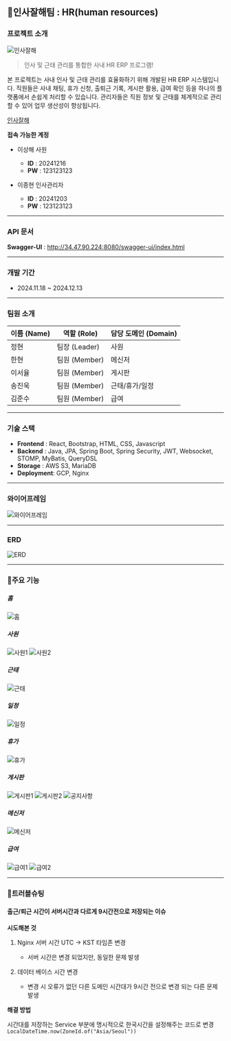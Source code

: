 ## 👋인사잘해팀 : HR(human resources)
### 프로젝트 소개
![인사잘해](https://media.discordapp.net/attachments/1303967846027755560/1316651649569132595/2024-12-12_3.23.22.png?ex=675bd2e7&is=675a8167&hm=eaf69c79a2c4b9311af7fc45d8d98b58633597eed4e75d7c6e4225e7b45b4f91&=&format=webp&quality=lossless&width=883&height=295)
> 인사 및 근태 관리를 통합한 사내 HR ERP 프로그램!

본 프로젝트는 사내 인사 및 근태 관리를 효율화하기 위해 개발된 HR ERP 시스템입니다.
직원들은 사내 채팅, 휴가 신청, 출퇴근 기록, 게시판 활용, 급여 확인 등을 하나의 플랫폼에서 손쉽게 처리할 수 있습니다.
관리자들은 직원 정보 및 근태를 체계적으로 관리할 수 있어 업무 생산성이 향상됩니다.

[인사잘해](http://34.47.90.224:3000/)

**접속 가능한 계정**
- 이상해 사원
  - **ID** : 20241216
  - **PW** : 123123123
  

- 이종현 인사관리자
  - **ID** : 20241203
  - **PW** : 123123123

---

### API 문서
**Swagger-UI** : http://34.47.90.224:8080/swagger-ui/index.html

---

### 개발 기간
- 2024.11.18 ~ 2024.12.13

---

### 팀원 소개
| 이름 (Name) | 역할 (Role)  | 담당 도메인 (Domain) | 
  |-----------|------------|-----------------|
| 정현        | 팀장 (Leader) | 사원              | 
| 한현        | 팀원 (Member) | 메신저             | 
| 이서율       | 팀원 (Member) | 게시판             |  
| 송진욱       | 팀원 (Member) | 근태/휴가/일정        | 
| 김준수       | 팀원 (Member) | 급여              | 

---

### 기술 스택
- **Frontend** : React, Bootstrap, HTML, CSS, Javascript
- **Backend** : Java, JPA, Spring Boot, Spring Security, JWT, Websocket, STOMP, MyBatis, QueryDSL
- **Storage** : AWS S3, MariaDB
- **Deployment**: GCP, Nginx

---

### 와이어프레임
![와이어프레임](https://github.com/user-attachments/assets/794f6b45-ce24-4aec-a9ec-80a0aacc2d6e)

---

### ERD
![ERD](https://github.com/user-attachments/assets/ef15cc51-089b-45a7-b704-e8ffe7cad939)

---

### 📌주요 기능
##### 홈
![홈](https://media.discordapp.net/attachments/1303967846027755560/1316662809462833182/image.png?ex=675bdd4c&is=675a8bcc&hm=6bdf6f13d701927cd4e0a290ec67f2e83d501f35f4d890c57e928475e4094b4b&=&format=webp&quality=lossless&width=883&height=365)

##### 사원
![사원1](https://media.discordapp.net/attachments/1303967846027755560/1316653551958884372/2024-12-12_3.31.04.png?ex=675bd4ad&is=675a832d&hm=bb4c6d2416ea6ea8fed568d12de1c97d7e284c0b01fe84127940037f9eda6129&=&format=webp&quality=lossless&width=883&height=378)
![사원2](https://media.discordapp.net/attachments/1303967846027755560/1316653666513715260/2024-12-12_3.31.32.png?ex=675bd4c8&is=675a8348&hm=5558dd05dd3f2844aca4f3e66a26e47d903d7ec6fdae263d448d5687c163d0e3&=&format=webp&quality=lossless&width=883&height=376)

##### 근태
![근태](https://media.discordapp.net/attachments/1303967846027755560/1316692937412968478/image.png?ex=675bf95b&is=675aa7db&hm=2f2ab7c707ad6cd514b3aeb8a521f83cc6cc653c1b1fa97a8d6558eb5598ba30&=&format=webp&quality=lossless&width=883&height=327)

##### 일정
![일정](https://media.discordapp.net/attachments/1303967846027755560/1316654033364193342/2024-12-12_3.32.47.png?ex=675bd51f&is=675a839f&hm=e6a016e42eb3c24abe36df5a402aa88c4abdee1c63952e008bd3e78aaae95938&=&format=webp&quality=lossless&width=883&height=376)

##### 휴가
![휴가](https://media.discordapp.net/attachments/1303967846027755560/1316654169418891305/2024-12-12_3.33.31.png?ex=675bd540&is=675a83c0&hm=0baf978978c086b3669b4c7620d5cd8d1466acd86ae9c59917a949fdc2526098&=&format=webp&quality=lossless&width=687&height=292)

##### 게시판
![게시판1](https://media.discordapp.net/attachments/1303967846027755560/1316654396351844413/image.png?ex=675bd576&is=675a83f6&hm=b89e72862da7cbe35442f8ba10afd3b95ac85542219091c96078c7c132393eb6&=&format=webp&quality=lossless&width=883&height=350)
![게시판2](https://media.discordapp.net/attachments/1303967846027755560/1316654496767545362/2024-12-12_3.34.47.png?ex=675bd58e&is=675a840e&hm=882f1c6df907a3ff951cdca801453931d8473347a57c0f545b05c09d7af1546b&=&format=webp&quality=lossless&width=687&height=291)
![공지사항](https://media.discordapp.net/attachments/1303967846027755560/1316654498856439848/image.png?ex=675bd58e&is=675a840e&hm=c16f941b45118d2eb402ffff5667d043f21f6eaee6d4b8493899e4dd4fa659e1&=&format=webp&quality=lossless&width=883&height=350)

##### 메신저
![메신저](https://media.discordapp.net/attachments/1303967846027755560/1316654277682397194/image.png?ex=675bd55a&is=675a83da&hm=18476049bfc25391d722b069a7fb7b7aadfbe1b1a4f079f63aa5260b1a4f1987&=&format=webp&quality=lossless&width=883&height=345)

##### 급여
![급여1](https://media.discordapp.net/attachments/1303967846027755560/1316654564434378793/image.png?ex=675bd59e&is=675a841e&hm=601ce5e1bf32d77ebaa1c0b9aa7aa19e0be6c1cbc4f1ce886cdc1a10ef0f3e8a&=&format=webp&quality=lossless&width=883&height=378)
![급여2](https://media.discordapp.net/attachments/1303967846027755560/1316654776527749151/image.png?ex=675bd5d0&is=675a8450&hm=74922d8caddb2946f3ebd1d79d20f315b734746bbec7e51ce49cddefbbf40d2f&=&format=webp&quality=lossless&width=883&height=370)

---

### 🚨트러블슈팅
#### 출근/퇴근 시간이 서버시간과 다르게 9시간전으로 저장되는 이슈 
**시도해본 것**
1. Nginx 서버 시간 UTC -> KST 타임존 변경 
  
   - 서버 시간은 변경 되었지만, 동일한 문제 발생

2. 데이터 베이스 시간 변경 
   - 변경 시 오류가 없던 다른 도메인 시간대가 9시간 전으로 변경 되는 다른 문제 발생

**해결 방법**

시간대를 저장하는 Service 부분에 명시적으로 한국시간을 설정해주는 코드로 변경
`LocalDateTime.now(ZoneId.of("Asia/Seoul"))`
